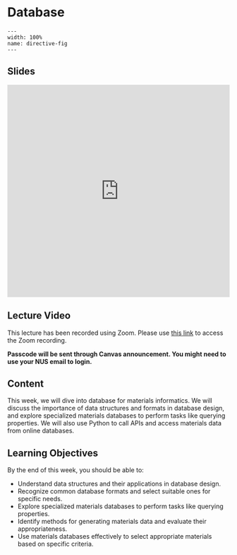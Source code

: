 # Database
```{image} ../figures/database_title.jpg
---
width: 100%
name: directive-fig
---
```

## Slides
<iframe src="https://docs.google.com/presentation/d/e/2PACX-1vQilh7zHIE8DTR5GaxTz8Xp8R54amSXeBiBRpETeJl1Z-yWm7IjxycK4z_IybXmjkCsSF2edy6oS9-4/embed?start=false&loop=false&delayms=3000" frameborder="0" width="100%" height="480" allowfullscreen="true" mozallowfullscreen="true" webkitallowfullscreen="true"></iframe>

## Lecture Video
This lecture has been recorded using Zoom. Please use [this link](https://nus-sg.zoom.us/rec/share/T2VM6_-h7r9m0KkJTPtalpyGoCz4uCG19FdRbZy32cN2P4FAj9MzS62SQFwEV8ss.tixbG6Rajzw2x4Xz) to access the Zoom recording.

**Passcode will be sent through Canvas announcement. You might need to use your NUS email to login.**

## Content
This week, we will dive into database for materials informatics. We will discuss the importance of data structures and formats in database design, and explore specialized materials databases to perform tasks like querying properties. We will also use Python to call APIs and access materials data from online databases.

## Learning Objectives
By the end of this week, you should be able to:

- Understand data structures and their applications in database design.
- Recognize common database formats and select suitable ones for specific needs.
- Explore specialized materials databases to perform tasks like querying properties.
- Identify methods for generating materials data and evaluate their appropriateness.
- Use materials databases effectively to select appropriate materials based on specific criteria.
